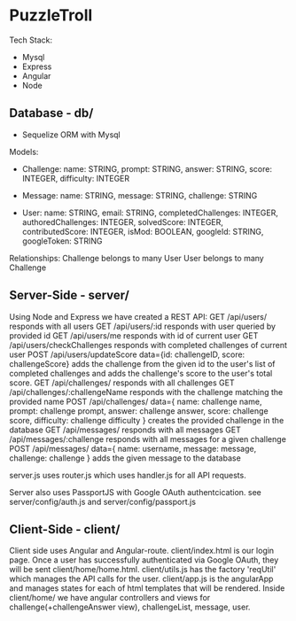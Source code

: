 # PuzzleTroll

Tech Stack:
- Mysql
- Express
- Angular
- Node

## Database - db/
- Sequelize ORM with Mysql

Models:
- Challenge:
  name: STRING,
  prompt: STRING,
  answer: STRING,
  score: INTEGER,
  difficulty: INTEGER

- Message: 
  name: STRING,
  message: STRING,
  challenge: STRING

- User:
  name: STRING,
  email: STRING,
  completedChallenges: INTEGER,
  authoredChallenges: INTEGER,
  solvedScore: INTEGER,
  contributedScore: INTEGER,
  isMod: BOOLEAN,
  googleId: STRING,
  googleToken: STRING

Relationships:
  Challenge belongs to many User
  User belongs to many Challenge


## Server-Side - server/
Using Node and Express we have created a REST API:
GET /api/users/      responds with all users
GET /api/users/:id  responds with user queried by provided id
GET /api/users/me   responds with id of current user
GET /api/users/checkChallenges    responds with completed challenges of current user
POST /api/users/updateScore data={id: challengeID, score: challengeScore} adds the challenge from the given id to the user's list of completed challenges and adds the challenge's score to the user's total score.
GET /api/challenges/  responds with all challenges
GET /api/challenges/:challengeName  responds with the challenge matching the provided name
POST /api/challenges/ data={
  name: challenge name,
  prompt: challenge prompt,
  answer: challenge answer,
  score: challenge score,
  difficulty: challenge difficulty
} 
creates the provided challenge in the database
GET /api/messages/  responds with all messages
GET /api/messages/:challenge responds with all messages for a given challenge
POST /api/messages/ data={
  name: username,
  message: message,
  challenge: challenge
}
adds the given message to the database

server.js uses router.js which uses handler.js for all API requests.

Server also uses PassportJS with Google OAuth authentcication. see server/config/auth.js and server/config/passport.js

## Client-Side - client/
Client side uses Angular and Angular-route.
client/index.html is our login page. Once a user has successfully authenticated via Google OAuth, they will be sent client/home/home.html.
client/utils.js has the factory 'reqUtil' which manages the API calls for the user.
client/app.js is the angularApp and manages states for each of html templates that will be rendered.
Inside client/home/ we have angular controllers and views for challenge(+challengeAnswer view), challengeList, message, user.

